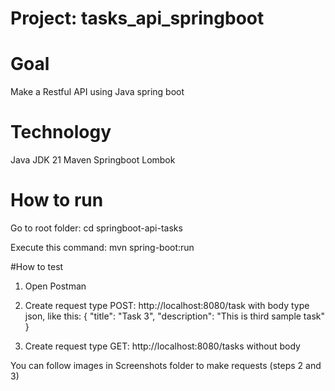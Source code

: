 # Project: tasks_api_springboot

# Goal
Make a Restful API using Java spring boot

# Technology
Java JDK 21
Maven
Springboot
Lombok

# How to run
Go to root folder:
cd springboot-api-tasks

Execute this command:
mvn spring-boot:run

#How to test

1. Open Postman

2. Create request type POST:
http://localhost:8080/task
with body type json, like this:
{
    "title": "Task 3",
    "description": "This is third sample task"
}

3. Create request type GET:
http://localhost:8080/tasks
without body

You can follow images in Screenshots folder to make requests (steps 2 and 3)